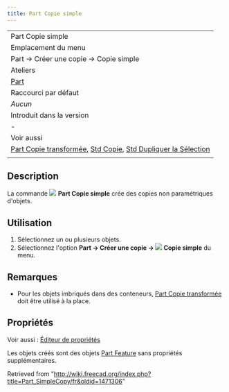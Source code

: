 ```yaml
---
title: Part Copie simple
---
```

|  |
| --- |
| Part Copie simple |
| Emplacement du menu |
| Part → Créer une copie → Copie simple |
| Ateliers |
| [Part](/Part_Workbench/fr "Part Workbench/fr") |
| Raccourci par défaut |
| *Aucun* |
| Introduit dans la version |
| - |
| Voir aussi |
| [Part Copie transformée](/Part_TransformedCopy/fr "Part TransformedCopy/fr"), [Std Copie](/Std_Copy/fr "Std Copy/fr"), [Std Dupliquer la Sélection](/Std_DuplicateSelection/fr "Std DuplicateSelection/fr") |
|  |

## Description

La commande ![](/images/Part_SimpleCopy.svg) **Part Copie simple** crée des copies non paramétriques d'objets.

## Utilisation

1. Sélectionnez un ou plusieurs objets.
2. Sélectionnez l'option **Part → Créer une copie → ![](/images/Part_SimpleCopy.svg) Copie simple** du menu.

## Remarques

* Pour les objets imbriqués dans des conteneurs, [Part Copie transformée](/Part_TransformedCopy/fr "Part TransformedCopy/fr") doit être utilisé à la place.

## Propriétés

Voir aussi : [Éditeur de propriétés](/Property_editor/fr "Property editor/fr")

Les objets créés sont des objets [Part Feature](/Part_Feature/fr "Part Feature/fr") sans propriétés supplémentaires.

Retrieved from "<http://wiki.freecad.org/index.php?title=Part_SimpleCopy/fr&oldid=1471306>"